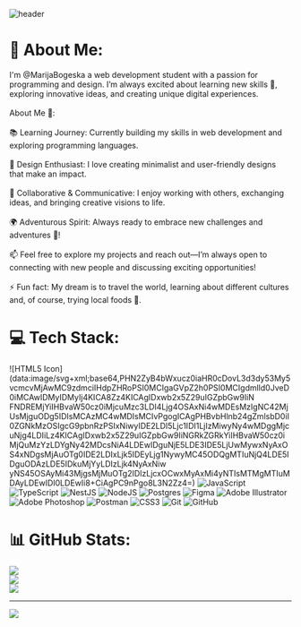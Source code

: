 ![header](https://capsule-render.vercel.app/api?type=waving&height=270&color=7029&text=Frontend%20and%20Backend%20Explorer&section=header&reversal=false&fontColor=FFF&animation=fadeIn&fontSize=40&textBg=false)


# 💫 About Me:
I'm @MarijaBogeska a web development student with a passion for programming and design. I’m always excited about learning new skills 🌱, exploring innovative ideas, and creating unique digital experiences.<br><br>About Me 🌟:<br><br>📚 Learning Journey: Currently building my skills in web development and exploring programming languages.<br><br>🎨 Design Enthusiast: I love creating minimalist and user-friendly designs that make an impact.<br><br>🤝 Collaborative & Communicative: I enjoy working with others, exchanging ideas, and bringing creative visions to life.<br><br>🌍 Adventurous Spirit: Always ready to embrace new challenges and adventures 🚀!<br><br>📫 Feel free to explore my projects and reach out—I’m always open to connecting with new people and discussing exciting opportunities!<br><br>⚡ Fun fact: My dream is to travel the world, learning about different cultures and, of course, trying local foods 🍜.


# 💻 Tech Stack:
![HTML5 Icon](data:image/svg+xml;base64,PHN2ZyB4bWxucz0iaHR0cDovL3d3dy53My5vcmcvMjAwMC9zdmciIHdpZHRoPSI0MCIgaGVpZ2h0PSI0MCIgdmlld0JveD0iMCAwIDMyIDMyIj4KICA8Zz4KICAgIDxwb2x5Z29uIGZpbGw9IiN FNDREMjYiIHBvaW50cz0iMjcuMzc3LDI4Ljg4OSAxNi4wMDEsMzIgNC42MjUsMjguODg5IDIsMCAzMC4wMDIsMCIvPgogICAgPHBvbHlnb24gZmlsbD0iI0ZGNkMzOSIgcG9pbnRzPSIxNiwyIDE2LDI5Ljc1IDI1LjIzMiwyNy4wMDggMjcuNjg4LDIiLz4KICAgIDxwb2x5Z29uIGZpbGw9IiNGRkZGRkYiIHBvaW50cz0iMjQuMzYzLDYgNy42MDcsNiA4LDEwIDguNjE5LDE3IDE5LjUwMywxNyAxOS4xNDgsMjAuOTg0IDE2LDIxLjk5IDEyLjg1NywyMC45ODQgMTIuNjQ4LDE5IDguODAzLDE5IDkuMjYyLDIzLjk4NyAxNiw yNS45OSAyMi43MjgsMjMuOTg2IDIzLjcxOCwxMyAxMi4yNTIsMTMgMTIuMDAyLDEwIDI0LDEwIi8+CiAgPC9nPgo8L3N2Zz4=)
 ![JavaScript](https://img.shields.io/badge/javascript-%23323330.svg?style=for-the-badge&logo=javascript&logoColor=%23F7DF1E) ![TypeScript](https://img.shields.io/badge/typescript-%23007ACC.svg?style=for-the-badge&logo=typescript&logoColor=white) ![NestJS](https://img.shields.io/badge/nestjs-%23E0234E.svg?style=for-the-badge&logo=nestjs&logoColor=white) ![NodeJS](https://img.shields.io/badge/node.js-6DA55F?style=for-the-badge&logo=node.js&logoColor=white) ![Postgres](https://img.shields.io/badge/postgres-%23316192.svg?style=for-the-badge&logo=postgresql&logoColor=white) ![Figma](https://img.shields.io/badge/figma-%23F24E1E.svg?style=for-the-badge&logo=figma&logoColor=white) ![Adobe Illustrator](https://img.shields.io/badge/adobe%20illustrator-%23FF9A00.svg?style=for-the-badge&logo=adobe%20illustrator&logoColor=white) ![Adobe Photoshop](https://img.shields.io/badge/adobe%20photoshop-%2331A8FF.svg?style=for-the-badge&logo=adobe%20photoshop&logoColor=white) ![Postman](https://img.shields.io/badge/Postman-FF6C37?style=for-the-badge&logo=postman&logoColor=white) ![CSS3](https://img.shields.io/badge/css3-%231572B6.svg?style=for-the-badge&logo=css3&logoColor=white) ![Git](https://img.shields.io/badge/git-%23F05033.svg?style=for-the-badge&logo=git&logoColor=white) ![GitHub](https://img.shields.io/badge/github-%23121011.svg?style=for-the-badge&logo=github&logoColor=white)
# 📊 GitHub Stats:
![](https://github-readme-stats.vercel.app/api?username=MarijaBogeska&theme=dark&hide_border=false&include_all_commits=true&count_private=true)<br/>
![](https://nirzak-streak-stats.vercel.app/?user=MarijaBogeska&theme=dark&hide_border=false)<br/>
![](https://github-readme-stats.vercel.app/api/top-langs/?username=MarijaBogeska&theme=dark&hide_border=false&include_all_commits=true&count_private=true&layout=compact)

---
[![](https://visitcount.itsvg.in/api?id=MarijaBogeska&icon=9&color=5)](https://visitcount.itsvg.in)

<!-- Proudly created with GPRM ( https://gprm.itsvg.in ) -->
